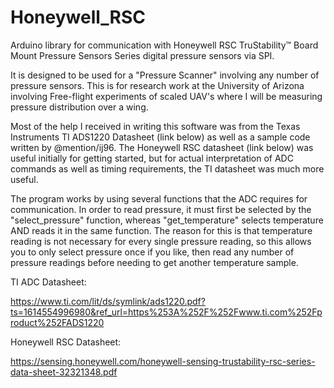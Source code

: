 # Honeywell_RSC

Arduino library for communication with Honeywell RSC TruStability™ Board Mount Pressure Sensors Series digital pressure sensors via SPI. 

It is designed to be used for a "Pressure Scanner" involving any number of pressure sensors. This is for research work at the University of Arizona involving Free-flight experiments of scaled UAV's where I will be measuring pressure distribution over a wing.

Most of the help I received in writing this software was from the Texas Instruments TI ADS1220 Datasheet 
(link below) as well as a sample code written by @mention/ij96. The Honeywell RSC datasheet (link below) was useful initially for getting started, but for actual interpretation of ADC commands as well as timing requirements, the TI datasheet was much more useful. 

The program works by using several functions that the ADC requires for communication. In order to read pressure, it must first be selected by the "select_pressure" function, whereas "get_temperature" selects temperature AND reads it in the same function. The reason for this is that temperature reading is not necessary for every single pressure reading, so this allows you to only select pressure once if you like, then read any number of pressure readings before needing to get another temperature sample.

TI ADC Datasheet:

https://www.ti.com/lit/ds/symlink/ads1220.pdf?ts=1614554996980&ref_url=https%253A%252F%252Fwww.ti.com%252Fproduct%252FADS1220

Honeywell RSC Datasheet:

https://sensing.honeywell.com/honeywell-sensing-trustability-rsc-series-data-sheet-32321348.pdf

